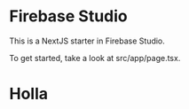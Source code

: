 # Firebase Studio

This is a NextJS starter in Firebase Studio.

To get started, take a look at src/app/page.tsx.

# Holla
